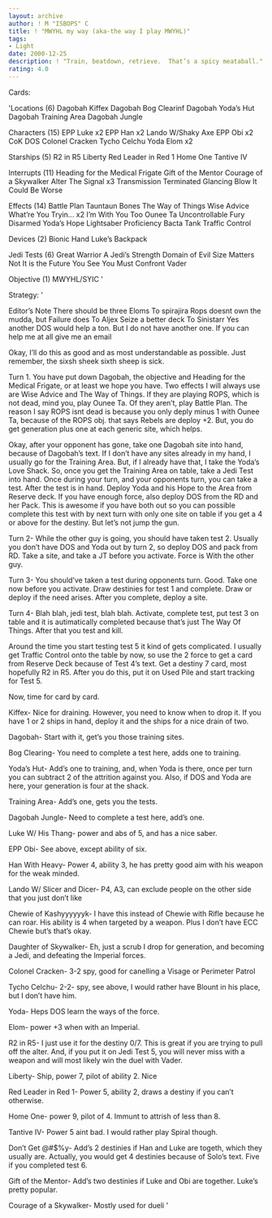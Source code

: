 ```yaml
---
layout: archive
author: ! M "ISBOPS" C
title: ! "MWYHL my way (aka-the way I play MWYHL)"
tags:
- Light
date: 2000-12-25
description: ! "Train, beatdown, retrieve.	That’s a spicy meataball."
rating: 4.0
---
```

Cards: 

'Locations (6)
Dagobah
Kiffex
Dagobah Bog Clearinf
Dagobah Yoda’s Hut
Dagobah Training Area
Dagobah Jungle

Characters (15)
EPP Luke x2
EPP Han x2
Lando W/Shaky Axe
EPP Obi x2
CoK
DOS
Colonel Cracken
Tycho Celchu
Yoda
Elom x2

Starships (5)
R2 in R5
Liberty
Red Leader in Red 1
Home One
Tantive IV

Interrupts (11)
Heading for the Medical Frigate
Gift of the Mentor
Courage of a Skywalker
Alter
The Signal x3
Transmission Terminated
Glancing Blow
It Could Be Worse

Effects (14)
Battle Plan
Tauntaun Bones
The Way of Things
Wise Advice
What’re You Tryin... x2
I’m With You Too
Ounee Ta
Uncontrollable Fury
Disarmed
Yoda’s Hope
Lightsaber Proficiency
Bacta Tank
Traffic Control

Devices (2)
Bionic Hand
Luke’s Backpack

Jedi Tests (6)
Great Warrior
A Jedi’s Strength
Domain of Evil
Size Matters Not
It is the Future You See
You Must Confront Vader

Objective (1)
MWYHL/SYIC
'

Strategy: '

Editor’s Note There should be three Eloms
To spirajira Rops doesnt own the mudda, but Failure does
To Aljex Seize a better deck
To Sinistarr Yes another DOS would help a ton.  But I do not have another one. If you can help me at all give me an email

Okay, I’ll do this as good and as most understandable as possible.  Just remember, the sixsh sheek sixth sheep is sick.

  Turn 1. You have put down Dagobah, the objective and Heading for the Medical Frigate, or at least we hope you have. Two effects I will always use are Wise Advice and The Way of Things. If they are playing ROPS, which is not dead, mind you, play Ounee Ta. Of they aren’t, play Battle Plan.  The reason I say ROPS isnt dead is because you only deply minus 1 with Ounee Ta, because of the ROPS obj. that says Rebels are deploy +2. But, you do get generation plus one at each generic site, which helps.

  Okay, after your opponent has gone, take one Dagobah site into hand, because of Dagobah’s text. If I don’t have any sites already in my hand, I usually go for the Training Area.  But, if I already have that, I take the Yoda’s Love Shack.  So, once you get the Training Area on table, take a Jedi Test into hand. Once during your turn, and your opponents turn, you can take a test.  After the test is in hand.  Deploy Yoda and his Hope to the Area from Reserve deck.  If you have enough force, also deploy DOS from the RD and her Pack.  This is awesome if you have both out so you can possible complete this test with by next turn with only one site on table if you get a 4 or above for the destiny.	But let’s not jump the gun.

Turn 2- While the other guy is going, you should have taken test 2. Usually you don’t have DOS and Yoda out by turn 2, so deploy DOS and pack from RD. Take a site, and take a JT before you activate. Force is With the other guy.

Turn 3- You should’ve taken a test during opponents turn. Good. Take one now before you activate.  Draw destinies for test 1 and complete.  Draw or deploy if the need arises. After you complete, deploy a site.

Turn 4- Blah blah, jedi test, blah blah. Activate, complete test, put test 3 on table and it is autimatically completed because that’s just The Way Of Things. After that you test and kill.

   Around the time you start testing test 5 it kind of gets complicated.  I usually get Traffic Control onto the table by now, so use the 2 force to get a card from Reserve Deck because of Test 4’s text. Get a destiny 7 card, most hopefully R2 in R5.  After you do this, put it on Used Pile and start tracking for Test 5.

Now, time for card by card.

Kiffex- Nice for draining.  However, you need to know when to drop it.	If you have 1 or 2 ships in hand, deploy it and the ships for a nice drain of two.

Dagobah- Start with it, get’s you those training sites.

Bog Clearing- You need to complete a test here, adds one to training.

Yoda’s Hut- Add’s one to training, and, when Yoda is there, once per turn you can subtract 2 of the attrition against you. Also, if DOS and Yoda are here, your generation is four at the shack.

Training Area- Add’s one, gets you the tests.

Dagobah Jungle- Need to complete a test here, add’s one.

Luke W/ His Thang-  power and abs of 5, and has a nice saber.

EPP Obi- See above, except ability of six.

Han With Heavy- Power 4, ability 3, he has pretty good aim with his weapon for the weak minded.

Lando W/ Slicer and Dicer- P4, A3, can exclude people on the other side that you just don’t like

Chewie of Kashyyyyyyk- I have this instead of Chewie with Rifle because he can roar. His ability is 4 when targeted by a weapon. Plus I don’t have ECC Chewie but’s that’s okay.

Daughter of Skywalker- Eh, just a scrub I drop for generation, and becoming a Jedi, and defeating the Imperial forces.

Colonel Cracken- 3-2 spy, good for canelling a Visage or Perimeter Patrol

Tycho Celchu- 2-2- spy, see above, I would rather have Blount in his place, but I don’t have him.

Yoda- Heps DOS learn the ways of the force.

Elom- power +3 when with an Imperial.

R2 in R5- I just use it for the destiny 0/7. This is great if you are trying to pull off the alter. And, if you put it on Jedi Test 5, you will never miss with a weapon and will most likely win the duel with Vader.

Liberty- Ship, power 7, pilot of ability 2. Nice

Red Leader in Red 1- Power 5, ability 2, draws a destiny if you can’t otherwise.

Home One- power 9, pilot of 4.	Immunt to attrish of less than 8.

Tantive IV- Power 5 aint bad. I would rather play Spiral though.

Don’t Get @#$%y- Add’s 2 destinies if Han and Luke are togeth, which they usually are. Actually, you would get 4 destinies because of Solo’s text. Five if you completed test 6.

Gift of the Mentor- Add’s two destinies if Luke and Obi are together.  Luke’s pretty popular.

Courage of a Skywalker- Mostly used for dueli	 '